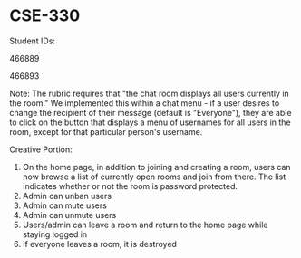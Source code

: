 # CSE-330

Student IDs: 

466889

466893

Note: The rubric requires that "the chat room displays all users currently in the room." We implemented this within a chat menu - if a user desires to change the recipient of their message (default is "Everyone"), they are able to click on the button that displays a menu of usernames for all users in the room, except for that particular person's username. 

Creative Portion:
1. On the home page, in addition to joining and creating a room, users can now browse a list of currently open rooms and join from there. The list indicates whether or not the room is password protected.
1. Admin can unban users
1. Admin can mute users
1. Admin can unmute users
1. Users/admin can leave a room and return to the home page while staying logged in
1. if everyone leaves a room, it is destroyed
